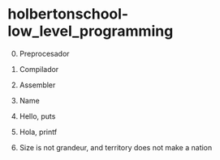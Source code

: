 # holbertonschool-low_level_programming

0. Preprocesador

1. Compilador

2. Assembler

3. Name

4. Hello, puts

5. Hola, printf

6. Size is not grandeur, and territory does not make a nation